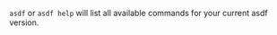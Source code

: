 <!--
    single source of truth.
    import commands list from master branch of repo.
    not amenable to docs supporting git refs. Solution to be determined.
 -->

`asdf` or `asdf help` will list all available commands for your current asdf version.

[](https://raw.githubusercontent.com/asdf-vm/asdf/master/help.txt ":include")
